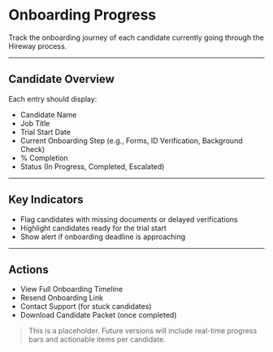 # Onboarding Progress

Track the onboarding journey of each candidate currently going through the Hireway process.

---

## Candidate Overview

Each entry should display:
- Candidate Name
- Job Title
- Trial Start Date
- Current Onboarding Step (e.g., Forms, ID Verification, Background Check)
- % Completion
- Status (In Progress, Completed, Escalated)

---

## Key Indicators

- Flag candidates with missing documents or delayed verifications
- Highlight candidates ready for the trial start
- Show alert if onboarding deadline is approaching

---

## Actions

- View Full Onboarding Timeline
- Resend Onboarding Link
- Contact Support (for stuck candidates)
- Download Candidate Packet (once completed)

> This is a placeholder. Future versions will include real-time progress bars and actionable items per candidate.
